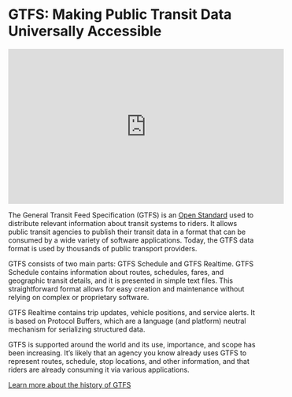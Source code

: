 # GTFS: Making Public Transit Data Universally Accessible

<iframe width="560" height="315" src="https://www.youtube-nocookie.com/embed/SDz2460AjNo?si=wFsaN4_Hr3ypxWdp" title="YouTube video player" frameborder="0" allow="accelerometer; autoplay; clipboard-write; encrypted-media; gyroscope; picture-in-picture; web-share" allowfullscreen></iframe>

The General Transit Feed Specification (GTFS) is an [Open Standard](https://www.interoperablemobility.org/definitions/#open_standard) used to distribute relevant information about transit systems to riders. It allows public transit agencies to publish their transit data in a format that can be consumed by a wide variety of software applications. Today, the GTFS data format is used by thousands of public transport providers.

GTFS consists of two main parts: GTFS Schedule and GTFS Realtime. GTFS Schedule contains information about routes, schedules, fares, and geographic transit details, and it is presented in simple text files. This straightforward format allows for easy creation and maintenance without relying on complex or proprietary software.

GTFS Realtime contains trip updates, vehicle positions, and service alerts. It is based on Protocol Buffers, which are a language (and platform) neutral mechanism for serializing structured data.

GTFS is supported around the world and its use, importance, and scope has been increasing. It’s likely that an agency you know already uses GTFS to represent routes, schedule, stop locations, and other information, and that riders are already consuming it via various applications.

[Learn more about the history of GTFS](background.md)
